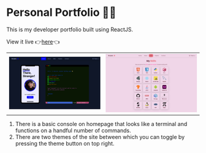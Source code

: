 # Personal Portfolio 👨‍💻
This is my developer portfolio built using ReactJS.

View it live 👉[here](http://navjeet.tech)👈

<table>
  <tr>
    <td><img src="screenshots/portfolio-dark.png" width=400 ></td>
    <td><img src="screenshots/portfolio-light.png" width=400 ></td>
  </tr>
 </table>


1. There is a basic console on homepage that looks like a terminal and functions on a handful number of commands. 
2. There are two themes of the site between which you can toggle by pressing the theme button on top right.


